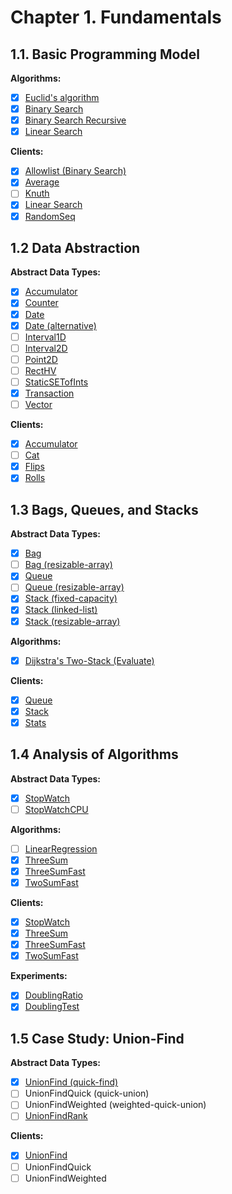 # Chapter 1. Fundamentals

## 1.1. Basic Programming Model

**Algorithms:**

- [x] [Euclid's algorithm](/js/lib/euclidean/euclidean.js)
- [x] [Binary Search](/js/lib/binary-search/binary-search.js)
- [x] [Binary Search Recursive](/js/lib/binary-search/binary-search-recursive.js)
- [x] [Linear Search](/js/lib/linear-search/linear-search.js)

**Clients:**

- [x] [Allowlist (Binary Search)](/bin/BinarySearch)
- [x] [Average](/bin/Average)
- [ ] [Knuth](https://algs4.cs.princeton.edu/11model/Knuth.java.html)
- [x] [Linear Search](/bin/LinearSearch)
- [x] [RandomSeq](/bin/RandomSeq)

## 1.2 Data Abstraction

**Abstract Data Types:**

- [x] [Accumulator](/js/lib/accumulator/accumulator.js)
- [x] [Counter](/js/lib/counter/counter.js)
- [x] [Date](/js/lib/date/date-basic.js)
- [x] [Date (alternative)](/js/lib/date/date-small.js)
- [ ] [Interval1D](https://algs4.cs.princeton.edu/code/edu/princeton/cs/algs4/Interval1D.java.html)
- [ ] [Interval2D](https://algs4.cs.princeton.edu/code/edu/princeton/cs/algs4/Interval2D.java.html)
- [ ] [Point2D](https://algs4.cs.princeton.edu/code/edu/princeton/cs/algs4/Point2D.java.html)
- [ ] [RectHV](https://algs4.cs.princeton.edu/code/edu/princeton/cs/algs4/RectHV.java.html)
- [ ] [StaticSETofInts](https://algs4.cs.princeton.edu/code/edu/princeton/cs/algs4/StaticSETofInts.java.html)
- [x] [Transaction](/js/lib/transaction/transaction.js)
- [ ] [Vector](https://algs4.cs.princeton.edu/code/edu/princeton/cs/algs4/Vector.java.html)

**Clients:**

- [x] [Accumulator](/bin/Accumulator)
- [ ] [Cat](https://algs4.cs.princeton.edu/code/edu/princeton/cs/algs4/Cat.java.html)
- [x] [Flips](/bin/Flips)
- [x] [Rolls](/bin/Rolls)

## 1.3 Bags, Queues, and Stacks

**Abstract Data Types:**

- [x] [Bag](/js/lib/bag/bag.js)
- [ ] [Bag (resizable-array)](https://algs4.cs.princeton.edu/code/edu/princeton/cs/algs4/ResizingArrayBag.java.html)
- [x] [Queue](/js/lib/queue/queue.js)
- [ ] [Queue (resizable-array)](https://algs4.cs.princeton.edu/code/edu/princeton/cs/algs4/ResizingArrayQueue.java.html)
- [x] [Stack (fixed-capacity)](/js/lib/stack/stack-fixed-capacity.js)
- [x] [Stack (linked-list)](/js/lib/stack/stack.js)
- [x] [Stack (resizable-array)](/js/lib/stack/stack-resizable-array.js)

**Algorithms:**

- [x] [Dijkstra's Two-Stack (Evaluate)](/js/lib/dijkstra/dijkstra-two-stack.js)

**Clients:**

- [x] [Queue](/bin/Queue)
- [x] [Stack](/bin/Stack)
- [x] [Stats](/bin/Stats)

## 1.4 Analysis of Algorithms

**Abstract Data Types:**

- [x] [StopWatch](/js/lib/stop-watch/stop-watch.js)
- [ ] [StopWatchCPU](https://algs4.cs.princeton.edu/code/edu/princeton/cs/algs4/StopwatchCPU.java.html)

**Algorithms:**

- [ ] [LinearRegression](https://algs4.cs.princeton.edu/code/edu/princeton/cs/algs4/LinearRegression.java.html)
- [x] [ThreeSum](/js/lib/three-sum/three-sum.js)
- [x] [ThreeSumFast](/js/lib/three-sum/three-sum-fast.js)
- [x] [TwoSumFast](/js/lib/two-sum/two-sum-fast.js)

**Clients:**

- [x] [StopWatch](/bin/StopWatch)
- [x] [ThreeSum](/bin/ThreeSum)
- [x] [ThreeSumFast](/bin/ThreeSumFast)
- [x] [TwoSumFast](/bin/TwoSumFast)

**Experiments:**

- [x] [DoublingRatio](/bin/DoublingRatio)
- [x] [DoublingTest](/bin/DoublingTest)

## 1.5 Case Study: Union-Find

**Abstract Data Types:**

- [x] [UnionFind (quick-find)](/js/lib/union-find/union-find.js)
- [ ] UnionFindQuick (quick-union)
- [ ] UnionFindWeighted (weighted-quick-union)
- [ ] [UnionFindRank](https://algs4.cs.princeton.edu/code/edu/princeton/cs/algs4/UF.java.html)

**Clients:**

- [x] [UnionFind](/bin/UnionFind)
- [ ] UnionFindQuick
- [ ] UnionFindWeighted
